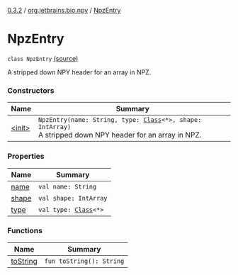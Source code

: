 [0.3.2](../../index.md) / [org.jetbrains.bio.npy](../index.md) / [NpzEntry](.)

# NpzEntry

`class NpzEntry` [(source)](https://github.com/JetBrains-Research/npy/blob/0.3.2/src/main/kotlin/org/jetbrains/bio/npy/Npz.kt#L208)

A stripped down NPY header for an array in NPZ.

### Constructors

| Name | Summary |
|---|---|
| [&lt;init&gt;](-init-.md) | `NpzEntry(name: String, type: `[`Class`](http://docs.oracle.com/javase/6/docs/api/java/lang/Class.html)`<*>, shape: IntArray)`<br>A stripped down NPY header for an array in NPZ. |

### Properties

| Name | Summary |
|---|---|
| [name](name.md) | `val name: String` |
| [shape](shape.md) | `val shape: IntArray` |
| [type](type.md) | `val type: `[`Class`](http://docs.oracle.com/javase/6/docs/api/java/lang/Class.html)`<*>` |

### Functions

| Name | Summary |
|---|---|
| [toString](to-string.md) | `fun toString(): String` |
